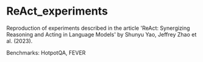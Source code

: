 # ReAct_experiments
Reproduction of experiments described in the article 'ReAct: Synergizing Reasoning and Acting in Language Models' by Shunyu Yao, Jeffrey Zhao et al. (2023). 

Benchmarks: HotpotQA, FEVER


